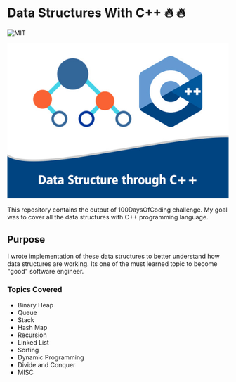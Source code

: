 # Data Structures With C++ :fire: :fire:

![MIT](https://img.shields.io/github/license/mashape/apistatus.svg)

![](images/DataStructures.jpg)

This repository contains the output of 100DaysOfCoding challenge. My goal was to cover all the data structures with C++ programming language.
## Purpose

I wrote implementation of these data structures to better understand
how data structures are working. Its one of the must learned topic to become "good" software engineer.


### Topics Covered
* Binary Heap
* Queue
* Stack
* Hash Map
* Recursion
* Linked List
* Sorting
* Dynamic Programming
* Divide and Conquer
* MISC



